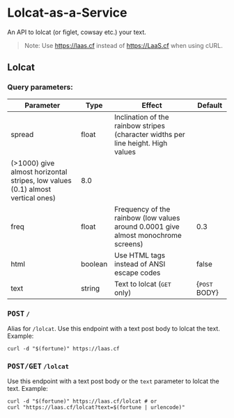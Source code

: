# Lolcat-as-a-Service
An API to lolcat (or figlet, cowsay etc.) your text.

> Note: Use https://laas.cf instead of https://LaaS.cf when using cURL.

## Lolcat

### Query parameters:
Parameter | Type | Effect | Default
-|-|-|-
spread | float | Inclination of the rainbow stripes (character widths per line height. High values
(>1000) give almost horizontal stripes, low values (0.1) almost vertical ones) | 8.0
freq | float | Frequency of the rainbow (low values around  0.0001 give almost monochrome screens) | 0.3
html | boolean | Use HTML tags instead of ANSI escape codes | false
text | string | Text to lolcat (<kbd>GET</kbd> only) | {<kbd>POST</kbd> BODY}

### <kbd>POST</kbd> `/`

Alias for `/lolcat`. Use this endpoint with a text post body to lolcat the text. Example:

```shell  
curl -d "$(fortune)" https://laas.cf
```

### <kbd>POST/GET</kbd> `/lolcat`

Use this endpoint with a text post body or the `text` parameter to lolcat the text. Example:

```shell  
curl -d "$(fortune)" https://laas.cf/lolcat # or
curl "https://laas.cf/lolcat?text=$(fortune | urlencode)"
```
